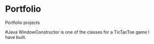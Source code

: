 # Portfolio
Portfolio projects

  #Java
  WindowConstructor is one of the classes for a TicTacToe game I have built.
